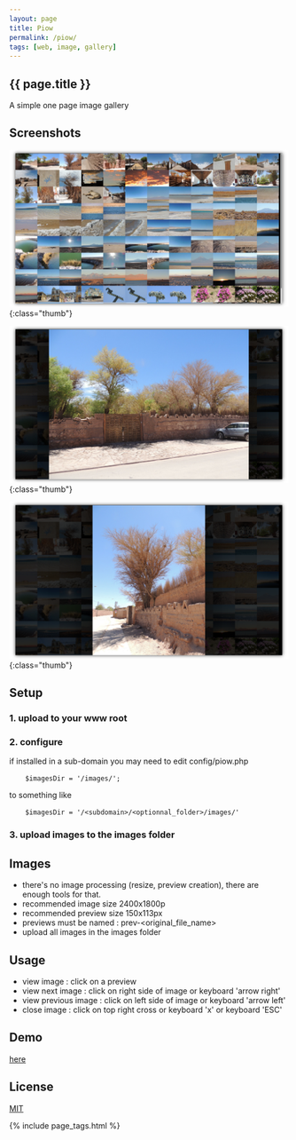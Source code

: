 ```yaml
---
layout: page
title: Piow
permalink: /piow/
tags: [web, image, gallery]
---
```


<article class="markdown-body" markdown="1">

# {{ page.title }}

<div class="article-heading" markdown="1">

A simple one page image gallery

</div>


## Screenshots

![piow screenshot](/img/piow.png){:class="thumb"}

![piow screenshot](/img/piow1.png){:class="thumb"}

![piow screenshot](/img/piow2.png){:class="thumb"}

## Setup

### 1. upload to your www root

### 2. configure

if installed in a sub-domain you may need to edit config/piow.php

```
    $imagesDir = '/images/';
```
to something like

```
    $imagesDir = '/<subdomain>/<optionnal_folder>/images/'
```

### 3. upload images to the images folder


## Images

- there's no image processing (resize, preview creation), there are enough tools for that.
- recommended image size 2400x1800p
- recommended preview size 150x113px
- previews must be named : prev-&lt;original_file_name&gt;
- upload all images in the images folder


## Usage

- view image : click on a preview
- view next image : click on right side of image or keyboard 'arrow right'
- view previous image : click on left side of image or keyboard 'arrow left'
- close image : click on top right cross or keyboard 'x' or keyboard 'ESC'

## Demo

[here](http://piow.frian.org/)

## License

[MIT](https://en.wikipedia.org/wiki/MIT_License)

{% include page_tags.html %}

</article>
